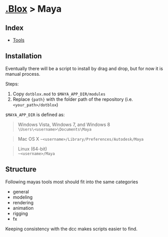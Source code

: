 # [.Blox](../../README.md) > Maya

## Index
- [Tools](./tools.md)

## Installation
Eventually there will be a script to install by drag and drop, but for now it is 
manual process.
  
Steps:
1. Copy `dotblox.mod` to `$MAYA_APP_DIR/modules`
2. Replace `{path}` with the folder path of the repository  (i.e. `<your_path>/dotblox`) 

`$MAYA_APP_DIR` is defined as:
> Windows Vista, Windows 7, and Windows 8  
> `\Users\<username>\Documents\Maya`

> Mac OS X
> `~<username>/Library/Preferences/Autodesk/Maya`

> Linux (64-bit)  
> `~<username>/Maya`

## Structure
Following mayas tools most should fit into the same categories 
- general
- modeling
- rendering
- animation
- rigging
- fx

Keeping consistency  with the dcc makes scripts easier to find.
